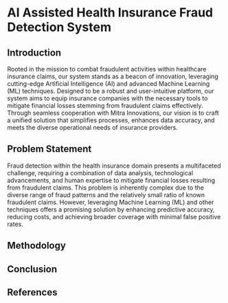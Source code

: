 # AI Assisted Health Insurance Fraud Detection System
## Introduction
Rooted in the mission to combat fraudulent activities within healthcare
insurance claims, our system stands as a beacon of innovation, leveraging cutting-edge Artificial
Intelligence (AI) and advanced Machine Learning (ML) techniques.
Designed to be a robust and user-intuitive platform, our system aims to equip insurance companies with
the necessary tools to mitigate financial losses stemming from fraudulent claims effectively. Through
seamless cooperation with Mitra Innovations, our vision is to craft a unified solution that simplifies
processes, enhances data accuracy, and meets the diverse operational needs of insurance providers.

## Problem Statement
Fraud detection within the health insurance domain presents a multifaceted challenge, requiring a
combination of data analysis, technological advancements, and human expertise to mitigate financial
losses resulting from fraudulent claims. This problem is inherently complex due to the diverse range of
fraud patterns and the relatively small ratio of known fraudulent claims. However, leveraging Machine
Learning (ML) and other techniques offers a promising solution by enhancing predictive accuracy,
reducing costs, and achieving broader coverage with minimal false positive rates.

## Methodology
## Conclusion
## References
